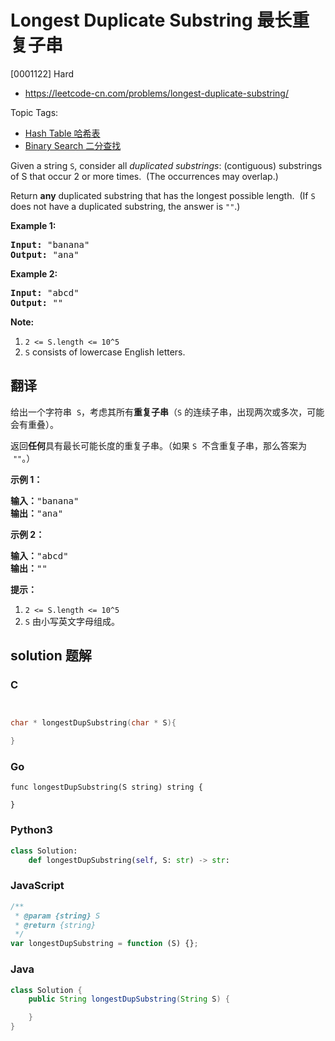 # Longest Duplicate Substring 最长重复子串

[0001122] Hard

- https://leetcode-cn.com/problems/longest-duplicate-substring/

Topic Tags:

- [Hash Table 哈希表](https://leetcode-cn.com/tag/hash-table/)
- [Binary Search 二分查找](https://leetcode-cn.com/tag/binary-search/)

Given a string `S`, consider all _duplicated substrings_: (contiguous) substrings of S that occur 2 or more times.  (The occurrences may overlap.)

Return **any** duplicated substring that has the longest possible length.  (If `S` does not have a duplicated substring, the answer is `""`.)

**Example 1:**

<pre><strong>Input: </strong><span id="example-input-1-1">"banana"</span>
<strong>Output: </strong><span id="example-output-1">"ana"</span>
</pre>

**Example 2:**

<pre><strong>Input: </strong><span id="example-input-2-1">"abcd"</span>
<strong>Output: </strong><span id="example-output-2">""</span>
</pre>

**Note:**

1.  `2 <= S.length <= 10^5`
2.  `S` consists of lowercase English letters.

## 翻译

给出一个字符串  `S`，考虑其所有**重复子串**（`S` 的连续子串，出现两次或多次，可能会有重叠）。

返回**任何**具有最长可能长度的重复子串。（如果 `S`  不含重复子串，那么答案为  `""`。）

**示例 1：**

<pre><strong>输入：</strong>"banana"
<strong>输出：</strong>"ana"
</pre>

**示例 2：**

<pre><strong>输入：</strong>"abcd"
<strong>输出：</strong>""
</pre>

**提示：**

1.  `2 <= S.length <= 10^5`
2.  `S` 由小写英文字母组成。

## solution 题解

### C

```c


char * longestDupSubstring(char * S){

}
```

### Go

```golang
func longestDupSubstring(S string) string {

}
```

### Python3

```python
class Solution:
    def longestDupSubstring(self, S: str) -> str:
```

### JavaScript

```javascript
/**
 * @param {string} S
 * @return {string}
 */
var longestDupSubstring = function (S) {};
```

### Java

```java
class Solution {
    public String longestDupSubstring(String S) {

    }
}
```
